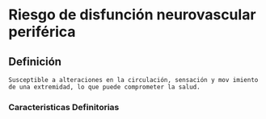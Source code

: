 # Riesgo de disfunción neurovascular periférica
## Definición
	Susceptible a alteraciones en la circulación, sensación y mov imiento de una extremidad, lo que puede comprometer la salud.

### Caracteristicas Definitorias


